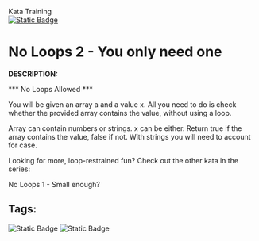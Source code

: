 Kata Training <br>
[![Static Badge](https://img.shields.io/badge/8kyu%20-%20black?style=flat&logo=codewars&labelColor=B1361E&color=black)](Javascript/8kyu)

# No Loops 2 - You only need one

**DESCRIPTION:**

*** No Loops Allowed ***

You will be given an array a and a value x. All you need to do is check whether the provided array contains the value, without using a loop.

Array can contain numbers or strings. x can be either. Return true if the array contains the value, false if not. With strings you will need to account for case.

Looking for more, loop-restrained fun? Check out the other kata in the series:

No Loops 1 - Small enough?


## Tags:
![Static Badge](https://img.shields.io/badge/fundamentals%20-%20purple?style=plastic) ![Static Badge](https://img.shields.io/badge/arrays%20-%20dodgerblue?style=plastic)